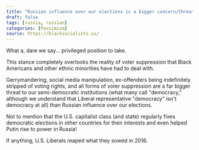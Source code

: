 ```yaml
---
title: "Russian influence over our elections is a bigger concern/threat than American racial grievances."
draft: false
tags: [russia, russian]
categories: [Pessimism]
source: https://blacksocialists.us/
---
```


What a, dare we say... privileged position to take.  
  
This stance completely overlooks the reality of voter suppression that Black Americans and other ethnic minorities have had to deal with.  
  
Gerrymandering, social media manipulation, ex-offenders being indefinitely stripped of voting rights, and all forms of voter suppression are a far bigger threat to our semi-democratic institutions (what many call "democracy," although we understand that Liberal representative "democracy" isn't democracy at all) than Russian influence over our elections.  
  
Not to mention that the U.S. capitalist class (and state) regularly fixes democratic elections in other countries for their interests and even helped Putin rise to power in Russia!  
  
If anything, U.S. Liberals reaped what they sowed in 2016.

